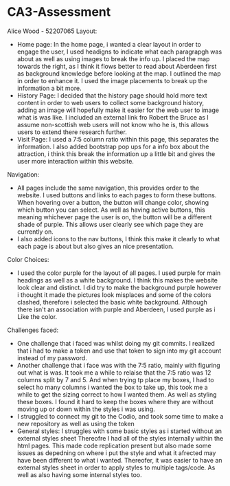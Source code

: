 # CA3-Assessment

Alice Wood - 52207065
Layout: 
- Home page: In the home page, i wanted a clear layout in order to engage the user, I used headigns to indicate what each paragrapgh was about as well as using images to break the info up. I placed the map towards the right, as I think it flows better to read about Aberdeen first as background knowledge before looking at the map. I outlined the map in order to enhance it. I used the image placements to break up the information a bit more. 
- History Page: I decided that the history page should hold more text content in order to web users to collect some background history, adding an image will hopefully make it easier for the web user to image what is was like. I included an external link fro Robert the Bruce as I assume non-scottish web users will not know who he is, this allows users to extend there research further.   
- Visit Page: I used a 7:5 column ratio within this page, this separates the information. I also added bootstrap pop ups for a info box about the attraction, i think this break the information up a little bit and gives the user more interaction within this website. 

Navigation: 
- All pages include the same navigation, this provides order to the website. I used buttons and links to each pages to form these buttons. When hovering over a button, the button will change color, showing which button you can select. As well as having active buttons, this meaning whichever page the user is on, the button will be a different shade of purple. This allows user clearly see which page they are currently on. 
- I also added icons to the nav buttons, I think this make it clearly to what each page is about but also gives an nice presentation.

Color Choices: 
- I used the color purple for the layout of all pages. I used purple for main headings as well as a white background. I think this makes the website look clear and distinct. I did try to make the background purple however i thought it made the pictures look misplaces and some of the colors clashed, therefore i selected the basic white background. Although there isn't an association with purple and Aberdeen, I used purple as i Like the color. 

Challenges faced:
- One challenge that i faced was whilst doing my git commits. I realized that i had to make a token and use that token to sign into my git account instead of my password.
- Another challenge that i face was with the 7:5 ratio, mainly with figuring out what is was. It took me a while to relaise that the 7:5 ratio was 12 columns split by 7 and 5. And when trying tp place my boxes, I had to select ho many columns i wanted the box to take up, this took me a while to get the sizing correct to how I wanted them. As well as styling these boxes. I found it hard to keep the boxes where they are without moving up or down within the styles i was using. 
- I struggled to connect my git to the Codio, and took some time to make a new repository as well as using the token 
- General styles: I struggles with some basic styles as i started without an external styles sheet Thereofre I had all of the styles internally within the html pages. This made code replication present but also made some issues as depedning on where i put the style and what it afrected may have been different to what i wanted. Thereofer, it was easier to have an external styles sheet in order to apply styles to multiple tags/code. As well as also having some internal styles too. 